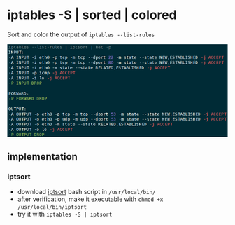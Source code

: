 # iptables -S | sorted | colored

Sort and color the output of `iptables --list-rules`

![Sorted and colored output](iptables_sorted_colored.png)



## implementation

### iptsort

- download [iptsort](iptsort) bash script in `/usr/local/bin/`
- after verification, make it executable with `chmod +x /usr/local/bin/iptsort`
- try it with `iptables -S | iptsort`
